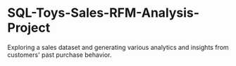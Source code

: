 # SQL-Toys-Sales-RFM-Analysis-Project
Exploring a sales dataset and generating various analytics and insights from customers' past purchase behavior.
